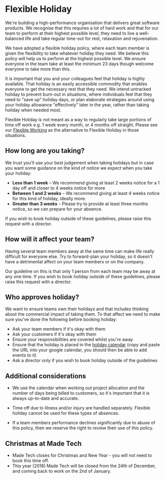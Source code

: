 # Flexible Holiday

We're building a high-performance organisation that delivers great software products. We recognise that this requires a lot of hard work and that for our team to perform at their highest possible level, they need to live a well-balanced life and take regular time-out for rest, relaxation and rejuvenation.

We have adopted a flexible holiday policy, where each team member is given the flexibility to take whatever holiday they need. We believe this policy will help us to perform at the highest possible level. We ensure everyone in the team take at least the minimum 23 days though welcome everyone to take more than this.

It is important that you and your colleagues feel that holiday is highly available. That holiday is an easily accessible commodity that enables everyone to get the necessary rest that they need. We intend untracked holiday to prevent burn-out in situations, where individuals feel that they need to "save up" holiday days, or plan elaborate strategies around using your holiday allowance "effectively" later in the year, rather than taking holiday when needed most.

Flexible Holiday is not meant as a way to regularly take large portions of time off work e.g. 1 week every month, or 4 months off straight. Please see our [Flexible Working](flexible_working.md) as the alternative to Flexible Holiday in those situations.

## How long are you taking?

We trust you'll use your best judgement when taking holidays but in case you want some guidance on the kind of notice we expect when you take your holiday:

* **Less than 1 week** – We recommend giving at least 2 weeks notice for a 1 day off and closer to 4 weeks notice for more
* **Between 1 and 2 weeks** – We recommend giving at least 4 weeks notice for this kind of holiday, ideally more.
* **Greater than 3 weeks** – Please try to provide at least three months notice, so we can prepare for your absence.

If you wish to book holiday outside of these guidelines, please raise this request with a director.

## How will it affect your team?

Having several team members away at the same time can make life really difficult for everyone else. Try to forward-plan your holiday, so it doesn't have a detrimental affect on your team members or on the company.

Our guideline on this is that only 1 person from each team may be away at any one time. If you wish to book holiday outside of these guidelines, please raise this request with a director.

## Who approves holiday?

We want to ensure teams own their holidays and that includes thinking about the commercial impact of taking them. To that affect we need to make sure you've done the following before booking holiday:

* Ask your team members if it's okay with them
* Ask your customers if it's okay with them
* Ensure your responsibilities are covered whilst you're away
* Ensure that the holiday is placed in the [holiday calendar](madebymade.co.uk_83gtf1a3s2ecshli2o6ub4kpmk@group.calendar.google.com) (copy and paste the URL into your google calendar, you should then be able to add events to it)
* Ask a director only if you wish to book holiday outside of the guidelines

## Additional considerations

* We use the calendar when working out project allocation and the number of days being billed to customers, so it's important that it is always up-to-date and accurate.

* Time off due to illness and/or injury are handled separately. Flexible holiday cannot be used for these types of absences.

* If a team members performance declines significantly due to abuse of this policy, then we reserve the right to review their use of this policy.

## Christmas at Made Tech 

* Made Tech closes for Christmas and New Year - you will not need to book this time off.
* This year (2018) Made Tech will be closed from the 24th of December, and coming back to work on the 2nd of January.
